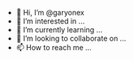 - 👋 Hi, I’m @garyonex
- 👀 I’m interested in ...
- 🌱 I’m currently learning ...
- 💞️ I’m looking to collaborate on ...
- 📫 How to reach me ...

<!---
garyonex/garyonex is a ✨ special ✨ repository because its `README.md` (this file) appears on your GitHub profile.
You can click the Preview link to take a look at your changes.
--->
